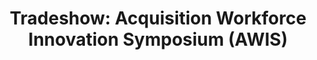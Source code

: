 ---
title: "Tradeshow: Acquisition Workforce Innovation Symposium (AWIS)"
organizer: "VA"
url-link: "https://web.cvent.com/event/4739e4e9-8ca8-4764-83b0-2ade219e897b/summary"
description: "Event overview: This symposium is being orchestrated to enhance the professional readiness and intrinsic knowledge of contracting communities (CO, CORs & PMs) across the Federal footprint. Additionally, the AWIS will focus on improving the overall capabilities of the acquisition workforce with immediate emphasis on learning communities, employee engagement, enhanced customer service and the closure of identified acquisition business and technical competency gaps."
start-time: "2023-08-02T08:00:00-00:00"
end-time: "2023-08-02T17:00:00-00:00"
event-type: "Hybrid"
gov-only: "false"
is-external: "true"
---